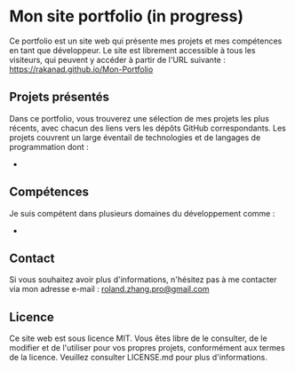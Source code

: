 # Mon site portfolio (in progress)
Ce portfolio est un site web qui présente mes projets et mes compétences en tant que développeur. Le site est librement accessible à tous les visiteurs, qui peuvent y accéder à partir de l'URL suivante : https://rakanad.github.io/Mon-Portfolio

## Projets présentés
Dans ce portfolio, vous trouverez une sélection de mes projets les plus récents, avec chacun des liens vers les dépôts GitHub correspondants. Les projets couvrent un large éventail de technologies et de langages de programmation dont :

-

## Compétences
Je suis compétent dans plusieurs domaines du développement comme :

-

## Contact
Si vous souhaitez avoir plus d'informations, n'hésitez pas à me contacter via mon adresse e-mail : roland.zhang.pro@gmail.com

## Licence
Ce site web est sous licence MIT. Vous êtes libre de le consulter, de le modifier et de l'utiliser pour vos propres projets, conformément aux termes de la licence. Veuillez consulter LICENSE.md pour plus d'informations.


